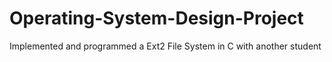 # Operating-System-Design-Project
Implemented and programmed a Ext2 File System in C with another student
